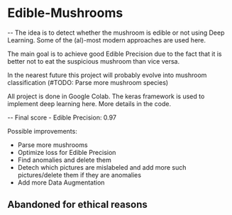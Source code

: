 # Edible-Mushrooms
--
The idea is to detect whether the mushroom is edible or not using Deep Learning. Some of the (al)-most modern approaches are used here. 

The main goal is to achieve good Edible Precision due to the fact that it is better not to eat the suspicious mushroom than vice versa.

In the nearest future this project will probably evolve into mushroom classification (#TODO: Parse more mushroom species)

All project is done in Google Colab. The keras framework is used to implement deep learning here. More details in the code.

--
Final score - Edible Precision: 0.97

Possible improvements:
- Parse more mushrooms
- Optimize loss for Edible Precision
- Find anomalies and delete them
- Detech which pictures are mislabeled and add more such pictures/delete them if they are anomalies
- Add more Data Augmentation

Abandoned for ethical reasons
--

